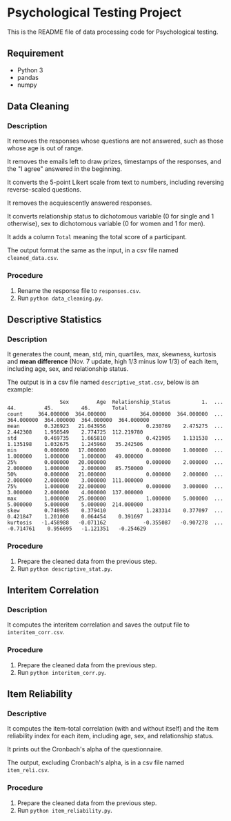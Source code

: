 # Psychological Testing Project
This is the README file of data processing code for Psychological testing.

## Requirement
- Python 3
- pandas
- numpy

## Data Cleaning
### Description
It removes the responses whose questions are not answered, such as those whose age is out of range.

It removes the emails left to draw prizes, timestamps of the responses, and the "I agree" answered in the beginning.

It converts the 5-point Likert scale from text to numbers, including reversing reverse-scaled questions.

It removes the acquiescently answered responses.

It converts relationship status to dichotomous variable (0 for single and 1 otherwise), sex to dichotomous variable (0 for women and 1 for men).

It adds a column `Total` meaning the total score of a participant.

The output format the same as the input, in a csv file named `cleaned_data.csv`.
### Procedure
1. Rename the response file to `responses.csv`.
2. Run `python data_cleaning.py`.

## Descriptive Statistics
### Description
It generates the count, mean, std, min, quartiles, max, skewness, kurtosis and **mean difference** (Nov. 7 update, high 1/3 minus low 1/3) of each item, including age, sex, and relationship status.

The output is in a csv file named `descriptive_stat.csv`, below is an example:
```
                 Sex         Age  Relationship_Status          1.  ...         44.         45.         46.       Total
count     364.000000  364.000000           364.000000  364.000000  ...  364.000000  364.000000  364.000000  364.000000
mean        0.326923   21.043956             0.230769    2.475275  ...    2.442308    1.950549    2.774725  112.219780
std         0.469735    1.665810             0.421905    1.131538  ...    1.135198    1.032675    1.245960   35.242506
min         0.000000   17.000000             0.000000    1.000000  ...    1.000000    1.000000    1.000000   49.000000
25%         0.000000   20.000000             0.000000    2.000000  ...    2.000000    1.000000    2.000000   85.750000
50%         0.000000   21.000000             0.000000    2.000000  ...    2.000000    2.000000    3.000000  111.000000
75%         1.000000   22.000000             0.000000    3.000000  ...    3.000000    2.000000    4.000000  137.000000
max         1.000000   25.000000             1.000000    5.000000  ...    5.000000    5.000000    5.000000  214.000000
skew        0.740985    0.379410             1.283314    0.377097  ...    0.421847    1.201000    0.064454    0.391697
kurtosis   -1.458988   -0.071162            -0.355087   -0.907278  ...   -0.714761    0.956695   -1.121351   -0.254629
```

### Procedure
1. Prepare the cleaned data from the previous step.
2. Run `python descriptive_stat.py`.

## Interitem Correlation
### Description
It computes the interitem correlation and saves the output file to `interitem_corr.csv`.

### Procedure
1. Prepare the cleaned data from the previous step.
2. Run `python interitem_corr.py`.

## Item Reliability
### Descriptive
It computes the item-total correlation (with and without itself) and the item reliability index for each item, including age, sex, and relationship status.

It prints out the Cronbach's alpha of the questionnaire.

The output, excluding Cronbach's alpha, is in a csv file named `item_reli.csv`.

### Procedure
1. Prepare the cleaned data from the previous step.
2. Run `python item_reliability.py`.